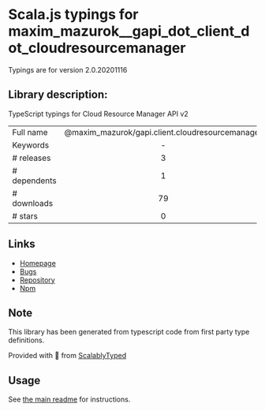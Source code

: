 
# Scala.js typings for maxim_mazurok__gapi_dot_client_dot_cloudresourcemanager

Typings are for version 2.0.20201116

## Library description:
TypeScript typings for Cloud Resource Manager API v2

|                    |                 |
| ------------------ | :-------------: |
| Full name          | @maxim_mazurok/gapi.client.cloudresourcemanager |
| Keywords           | - |
| # releases         | 3 |
| # dependents       | 1 |
| # downloads        | 79 |
| # stars            | 0 |

## Links
- [Homepage](https://github.com/Maxim-Mazurok/google-api-typings-generator#readme)
- [Bugs](https://github.com/Maxim-Mazurok/google-api-typings-generator/issues)
- [Repository](https://github.com/Maxim-Mazurok/google-api-typings-generator)
- [Npm](https://www.npmjs.com/package/%40maxim_mazurok%2Fgapi.client.cloudresourcemanager)
    


## Note
This library has been generated from typescript code from first party type definitions.

Provided with :purple_heart: from [ScalablyTyped](https://github.com/oyvindberg/ScalablyTyped)

## Usage
See [the main readme](../../readme.md) for instructions.


